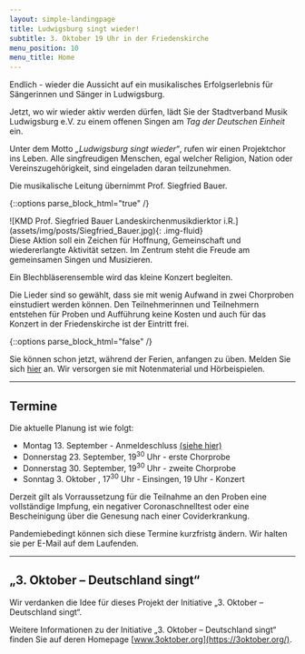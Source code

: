 ```yaml
---
layout: simple-landingpage
title: Ludwigsburg singt wieder!
subtitle: 3. Oktober 19 Uhr in der Friedenskirche
menu_position: 10
menu_title: Home
---
```

<span class="fs-2">E</span>ndlich - wieder die Aussicht auf ein musikalisches Erfolgserlebnis 
für Sängerinnen und Sänger in Ludwigsburg. 

Jetzt, wo wir wieder aktiv werden dürfen, lädt Sie der
Stadtverband Musik Ludwigsburg e.V. 
zu einem offenen Singen am _Tag der Deutschen Einheit_ ein.

Unter dem Motto _„Ludwigsburg singt wieder“_, rufen wir einen
Projektchor ins Leben.
Alle singfreudigen Menschen, egal welcher Religion, 
Nation oder Vereinszugehörigkeit, sind eingeladen daran teilzunehmen.


Die musikalische Leitung übernimmt Prof. Siegfried Bauer.

{::options parse_block_html="true" /}
<div class="container">
<div class="row">
  <div class="col-sm-6 col-md-4 col-lg-3 px-5 px-sm-1">
  ![KMD Prof. Siegfried Bauer Landeskirchenmusikdierktor i.R.](assets/img/posts/Siegfried_Bauer.jpg){: .img-fluid}
  </div>
  <div class="col pl-0 pl-lg-2">
  Diese Aktion soll ein Zeichen für Hoffnung, Gemeinschaft und wiedererlangte Aktivität setzen. 
  Im Zentrum steht die Freude am gemeinsamen Singen und Musizieren.

  Ein Blechbläserensemble wird das kleine Konzert begleiten.
  
  Die Lieder sind so gewählt, dass sie mit wenig Aufwand
  in zwei Chorproben einstudiert werden können.
  Den Teilnehmerinnen und Teilnehmern entstehen für Proben und Aufführung keine Kosten und 
  auch für das Konzert in der Friedenskirche ist der Eintritt frei.
  </div>
</div>
</div>
{::options parse_block_html="false" /}

Sie können schon jetzt, während der Ferien, anfangen zu üben. Melden Sie sich 
[hier](anmeldung.html) 
an. Wir versorgen sie mit Notenmaterial und Hörbeispielen.

---
## Termine
Die aktuelle Planung ist wie folgt:

- Montag 13. September - Anmeldeschluss [(siehe hier)](anmeldung.html)
- Donnerstag 23. September, 19<sup>30</sup> Uhr - erste Chorprobe
- Donnerstag 30. September, 19<sup>30</sup> Uhr - zweite Chorprobe
- Sonntag 3. Oktober , 17<sup>30</sup> Uhr - Einsingen, 19 Uhr - Konzert

Derzeit gilt als Vorraussetzung für die Teilnahme an den Proben eine vollständige Impfung, 
ein negativer Coronaschnelltest oder eine Bescheinigung über die Genesung 
nach einer Coviderkrankung.

Pandemiebedingt können sich diese Termine kurzfristg ändern. 
Wir halten sie per E-Mail auf dem Laufenden.

---
## „3. Oktober – Deutschland  singt“

Wir verdanken die Idee für dieses Projekt der Initiative „3. Oktober – Deutschland  singt“.

Weitere Informationen zu der Initiative „3. Oktober – Deutschland  singt“ finden Sie auf deren
Homepage [www.3oktober.org](https://3oktober.org/).








